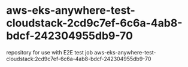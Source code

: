 # aws-eks-anywhere-test-cloudstack-2cd9c7ef-6c6a-4ab8-bdcf-242304955db9-70
repository for use with E2E test job aws-eks-anywhere-test-cloudstack:2cd9c7ef-6c6a-4ab8-bdcf-242304955db9-70
